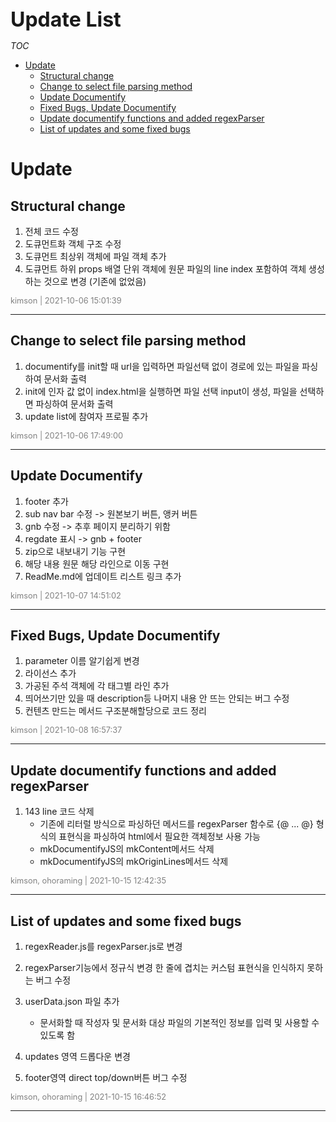 <div style="font-size: 2rem; font-weight: 700;">Update List</div>

*TOC*

- [Update](#update)
  - [Structural change](#structural-change)
  - [Change to select file parsing method](#change-to-select-file-parsing-method)
  - [Update Documentify](#update-documentify)
  - [Fixed Bugs, Update Documentify](#fixed-bugs-update-documentify)
  - [Update documentify functions and added regexParser](#update-documentify-functions-and-added-regexparser)
  - [List of updates and some fixed bugs](#list-of-updates-and-some-fixed-bugs)

# Update

## Structural change

1. 전체 코드 수정
2. 도큐먼트화 객체 구조 수정
3. 도큐먼트 최상위 객체에 파일 객체 추가
4. 도큐먼트 하위 props 배열 단위 객체에 원문 파일의 line index 포함하여 객체 생성하는 것으로 변경 (기존에 없었음)

<span style="color: gray; font-size: .8rem">kimson | 2021-10-06 15:01:39</span>

-----

## Change to select file parsing method

1. documentify를 init할 때 url을 입력하면 파일선택 없이 경로에 있는 파일을 파싱하여 문서화 출력
2. init에 인자 값 없이 index.html을 실행하면 파일 선택 input이 생성, 파일을 선택하면 파싱하여 문서화 출력
3. update list에 참여자 프로필 추가

<span style="color: gray; font-size: .8rem">kimson | 2021-10-06 17:49:00</span>

-----

## Update Documentify

1. footer 추가
2. sub nav bar 수정 -> 원본보기 버튼, 앵커 버튼
3. gnb 수정 -> 추후 페이지 분리하기 위함
4. regdate 표시 -> gnb + footer
5. zip으로 내보내기 기능 구현
6. 해당 내용 원문 해당 라인으로 이동 구현
7. ReadMe.md에 업데이트 리스트 링크 추가

<span style="color: gray; font-size: .8rem">kimson | 2021-10-07 14:51:02</span>

-----

## Fixed Bugs, Update Documentify

1. parameter 이름 알기쉽게 변경
2. 라이선스 추가
3. 가공된 주석 객체에 각 태그별 라인 추가
4. 띄어쓰기만 있을 때 description등 나머지 내용 안 뜨는 안되는 버그 수정
5. 컨텐츠 만드는 메서드 구조분해할당으로 코드 정리

<span style="color: gray; font-size: .8rem">kimson | 2021-10-08 16:57:37</span>

-----

## Update documentify functions and added regexParser

1. 143 line 코드 삭제
   - 기존에 리터럴 방식으로 파싱하던 메서드를 regexParser 함수로 {@ ... @} 형식의 표현식을 파싱하여 html에서 필요한 객체정보 사용 가능
   - mkDocumentifyJS의 mkContent메서드 삭제
   - mkDocumentifyJS의 mkOriginLines메서드 삭제

<span style="color: gray; font-size: .8rem;">kimson, ohoraming | 2021-10-15 12:42:35</span>

-----

## List of updates and some fixed bugs

1. regexReader.js를 regexParser.js로 변경
2. regexParser기능에서 정규식 변경 한 줄에 겹치는 커스텀 표현식을 인식하지 못하는 버그 수정
3. userData.json 파일 추가
   - 문서화할 때 작성자 및 문서화 대상 파일의 기본적인 정보를 입력 및 사용할 수 있도록 함

4. updates 영역 드롭다운 변경
5. footer영역 direct top/down버튼 버그 수정

<span style="color: gray; font-size: .8rem;">kimson, ohoraming | 2021-10-15 16:46:52</span>


-----